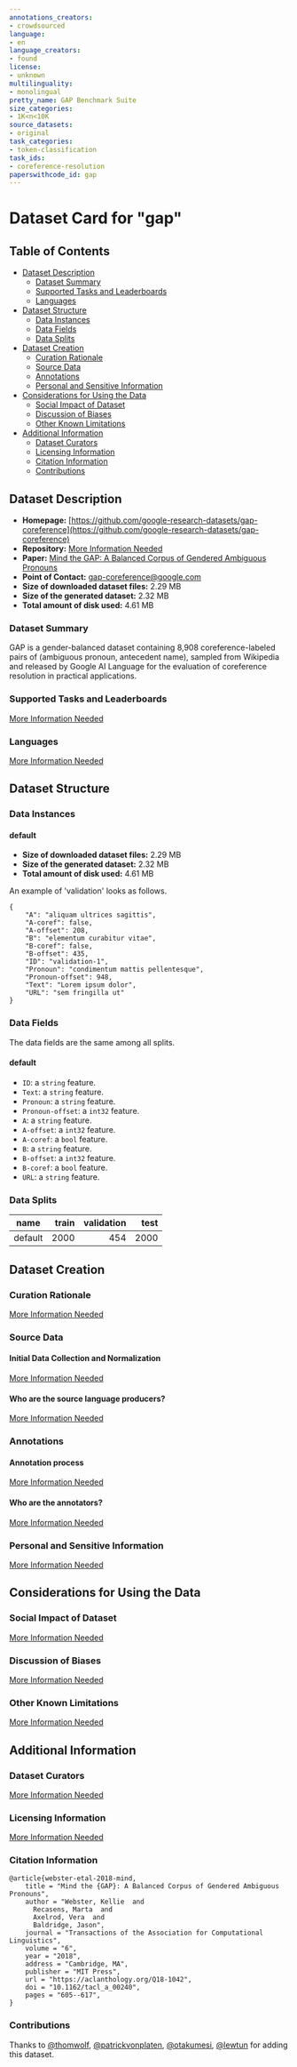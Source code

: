 ```yaml
---
annotations_creators:
- crowdsourced
language:
- en
language_creators:
- found
license:
- unknown
multilinguality:
- monolingual
pretty_name: GAP Benchmark Suite
size_categories:
- 1K<n<10K
source_datasets:
- original
task_categories:
- token-classification
task_ids:
- coreference-resolution
paperswithcode_id: gap
---
```


# Dataset Card for "gap"

## Table of Contents
- [Dataset Description](#dataset-description)
  - [Dataset Summary](#dataset-summary)
  - [Supported Tasks and Leaderboards](#supported-tasks-and-leaderboards)
  - [Languages](#languages)
- [Dataset Structure](#dataset-structure)
  - [Data Instances](#data-instances)
  - [Data Fields](#data-fields)
  - [Data Splits](#data-splits)
- [Dataset Creation](#dataset-creation)
  - [Curation Rationale](#curation-rationale)
  - [Source Data](#source-data)
  - [Annotations](#annotations)
  - [Personal and Sensitive Information](#personal-and-sensitive-information)
- [Considerations for Using the Data](#considerations-for-using-the-data)
  - [Social Impact of Dataset](#social-impact-of-dataset)
  - [Discussion of Biases](#discussion-of-biases)
  - [Other Known Limitations](#other-known-limitations)
- [Additional Information](#additional-information)
  - [Dataset Curators](#dataset-curators)
  - [Licensing Information](#licensing-information)
  - [Citation Information](#citation-information)
  - [Contributions](#contributions)

## Dataset Description

- **Homepage:** [https://github.com/google-research-datasets/gap-coreference](https://github.com/google-research-datasets/gap-coreference)
- **Repository:** [More Information Needed](https://github.com/huggingface/datasets/blob/master/CONTRIBUTING.md#how-to-contribute-to-the-dataset-cards)
- **Paper:** [Mind the GAP: A Balanced Corpus of Gendered Ambiguous Pronouns](https://arxiv.org/abs/1810.05201)
- **Point of Contact:** [gap-coreference@google.com](mailto:gap-coreference@google.com)
- **Size of downloaded dataset files:** 2.29 MB
- **Size of the generated dataset:** 2.32 MB
- **Total amount of disk used:** 4.61 MB

### Dataset Summary

GAP is a gender-balanced dataset containing 8,908 coreference-labeled pairs of
(ambiguous pronoun, antecedent name), sampled from Wikipedia and released by
Google AI Language for the evaluation of coreference resolution in practical
applications.

### Supported Tasks and Leaderboards

[More Information Needed](https://github.com/huggingface/datasets/blob/master/CONTRIBUTING.md#how-to-contribute-to-the-dataset-cards)

### Languages

[More Information Needed](https://github.com/huggingface/datasets/blob/master/CONTRIBUTING.md#how-to-contribute-to-the-dataset-cards)

## Dataset Structure

### Data Instances

#### default

- **Size of downloaded dataset files:** 2.29 MB
- **Size of the generated dataset:** 2.32 MB
- **Total amount of disk used:** 4.61 MB

An example of 'validation' looks as follows.
```
{
    "A": "aliquam ultrices sagittis",
    "A-coref": false,
    "A-offset": 208,
    "B": "elementum curabitur vitae",
    "B-coref": false,
    "B-offset": 435,
    "ID": "validation-1",
    "Pronoun": "condimentum mattis pellentesque",
    "Pronoun-offset": 948,
    "Text": "Lorem ipsum dolor",
    "URL": "sem fringilla ut"
}
```

### Data Fields

The data fields are the same among all splits.

#### default
- `ID`: a `string` feature.
- `Text`: a `string` feature.
- `Pronoun`: a `string` feature.
- `Pronoun-offset`: a `int32` feature.
- `A`: a `string` feature.
- `A-offset`: a `int32` feature.
- `A-coref`: a `bool` feature.
- `B`: a `string` feature.
- `B-offset`: a `int32` feature.
- `B-coref`: a `bool` feature.
- `URL`: a `string` feature.

### Data Splits

| name  |train|validation|test|
|-------|----:|---------:|---:|
|default| 2000|       454|2000|

## Dataset Creation

### Curation Rationale

[More Information Needed](https://github.com/huggingface/datasets/blob/master/CONTRIBUTING.md#how-to-contribute-to-the-dataset-cards)

### Source Data

#### Initial Data Collection and Normalization

[More Information Needed](https://github.com/huggingface/datasets/blob/master/CONTRIBUTING.md#how-to-contribute-to-the-dataset-cards)

#### Who are the source language producers?

[More Information Needed](https://github.com/huggingface/datasets/blob/master/CONTRIBUTING.md#how-to-contribute-to-the-dataset-cards)

### Annotations

#### Annotation process

[More Information Needed](https://github.com/huggingface/datasets/blob/master/CONTRIBUTING.md#how-to-contribute-to-the-dataset-cards)

#### Who are the annotators?

[More Information Needed](https://github.com/huggingface/datasets/blob/master/CONTRIBUTING.md#how-to-contribute-to-the-dataset-cards)

### Personal and Sensitive Information

[More Information Needed](https://github.com/huggingface/datasets/blob/master/CONTRIBUTING.md#how-to-contribute-to-the-dataset-cards)

## Considerations for Using the Data

### Social Impact of Dataset

[More Information Needed](https://github.com/huggingface/datasets/blob/master/CONTRIBUTING.md#how-to-contribute-to-the-dataset-cards)

### Discussion of Biases

[More Information Needed](https://github.com/huggingface/datasets/blob/master/CONTRIBUTING.md#how-to-contribute-to-the-dataset-cards)

### Other Known Limitations

[More Information Needed](https://github.com/huggingface/datasets/blob/master/CONTRIBUTING.md#how-to-contribute-to-the-dataset-cards)

## Additional Information

### Dataset Curators

[More Information Needed](https://github.com/huggingface/datasets/blob/master/CONTRIBUTING.md#how-to-contribute-to-the-dataset-cards)

### Licensing Information

[More Information Needed](https://github.com/huggingface/datasets/blob/master/CONTRIBUTING.md#how-to-contribute-to-the-dataset-cards)

### Citation Information

```
@article{webster-etal-2018-mind,
    title = "Mind the {GAP}: A Balanced Corpus of Gendered Ambiguous Pronouns",
    author = "Webster, Kellie  and
      Recasens, Marta  and
      Axelrod, Vera  and
      Baldridge, Jason",
    journal = "Transactions of the Association for Computational Linguistics",
    volume = "6",
    year = "2018",
    address = "Cambridge, MA",
    publisher = "MIT Press",
    url = "https://aclanthology.org/Q18-1042",
    doi = "10.1162/tacl_a_00240",
    pages = "605--617",
}
```

### Contributions

Thanks to [@thomwolf](https://github.com/thomwolf), [@patrickvonplaten](https://github.com/patrickvonplaten), [@otakumesi](https://github.com/otakumesi), [@lewtun](https://github.com/lewtun) for adding this dataset.
